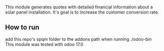This module generates quotes with detailed financial information about a solar panel installation. It's goal is to increase the customer conversion rate.
## How to run
add this repo's spqm folder to the addons path when running ./odoo-bin
This module was tested with odoo 17.0
